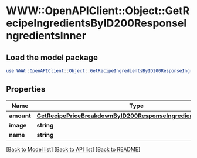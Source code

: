 # WWW::OpenAPIClient::Object::GetRecipeIngredientsByID200ResponseIngredientsInner

## Load the model package
```perl
use WWW::OpenAPIClient::Object::GetRecipeIngredientsByID200ResponseIngredientsInner;
```

## Properties
Name | Type | Description | Notes
------------ | ------------- | ------------- | -------------
**amount** | [**GetRecipePriceBreakdownByID200ResponseIngredientsInnerAmount**](GetRecipePriceBreakdownByID200ResponseIngredientsInnerAmount.md) |  | [optional] 
**image** | **string** |  | 
**name** | **string** |  | 

[[Back to Model list]](../README.md#documentation-for-models) [[Back to API list]](../README.md#documentation-for-api-endpoints) [[Back to README]](../README.md)


